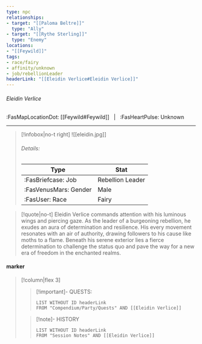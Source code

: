 ```yaml
---
type: npc
relationships:
- target: "[[Paloma Beltre]]" 
  type: "Ally"
- target: "[[Rythe Sterling]]"
  type: "Enemy"
locations:
- "[[Feywild]]"
tags:
- race/fairy
- affinity/unknown
- job/rebellionLeader
headerLink: "[[Eleidin Verlice#Eleidin Verlice]]"
---
```

###### Eleidin Verlice
<span class="sub2">:FasMapLocationDot: [[Feywild#Feywild]] &nbsp; | &nbsp; :FasHeartPulse: Unknown </span>
___

> [!infobox|no-t right]
> ![[eleidin.jpg]]
> ###### Details:
> | Type | Stat |
> | ---- | ---- |
> | :FasBriefcase: Job | Rebellion Leader |
> | :FasVenusMars: Gender | Male |
> | :FasUser: Race | Fairy |
<span class="clearfix"></span>

> [!quote|no-t]
>Eleidin Verlice commands attention with his luminous wings and piercing gaze. As the leader of a burgeoning rebellion, he exudes an aura of determination and resilience. His every movement resonates with an air of authority, drawing followers to his cause like moths to a flame. Beneath his serene exterior lies a fierce determination to challenge the status quo and pave the way for a new era of freedom in the enchanted realms.

#### marker
> [!column|flex 3]
>> [!important]- QUESTS:
>>```dataview
>>LIST WITHOUT ID headerLink
>>FROM "Compendium/Party/Quests" AND [[Eleidin Verlice]]
>
>>[!note]- HISTORY
>>```dataview
>>LIST WITHOUT ID headerLink
>>FROM "Session Notes" AND [[Eleidin Verlice]]